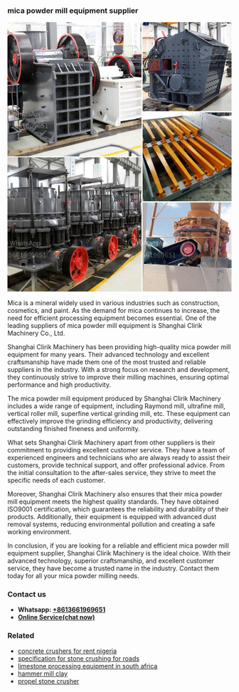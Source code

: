 <h3>mica powder mill equipment supplier</h3><img src='1708408338.jpg' alt=''><p>Mica is a mineral widely used in various industries such as construction, cosmetics, and paint. As the demand for mica continues to increase, the need for efficient processing equipment becomes essential. One of the leading suppliers of mica powder mill equipment is Shanghai Clirik Machinery Co., Ltd.</p><p>Shanghai Clirik Machinery has been providing high-quality mica powder mill equipment for many years. Their advanced technology and excellent craftsmanship have made them one of the most trusted and reliable suppliers in the industry. With a strong focus on research and development, they continuously strive to improve their milling machines, ensuring optimal performance and high productivity.</p><p>The mica powder mill equipment produced by Shanghai Clirik Machinery includes a wide range of equipment, including Raymond mill, ultrafine mill, vertical roller mill, superfine vertical grinding mill, etc. These equipment can effectively improve the grinding efficiency and productivity, delivering outstanding finished fineness and uniformity.</p><p>What sets Shanghai Clirik Machinery apart from other suppliers is their commitment to providing excellent customer service. They have a team of experienced engineers and technicians who are always ready to assist their customers, provide technical support, and offer professional advice. From the initial consultation to the after-sales service, they strive to meet the specific needs of each customer.</p><p>Moreover, Shanghai Clirik Machinery also ensures that their mica powder mill equipment meets the highest quality standards. They have obtained ISO9001 certification, which guarantees the reliability and durability of their products. Additionally, their equipment is equipped with advanced dust removal systems, reducing environmental pollution and creating a safe working environment.</p><p>In conclusion, if you are looking for a reliable and efficient mica powder mill equipment supplier, Shanghai Clirik Machinery is the ideal choice. With their advanced technology, superior craftsmanship, and excellent customer service, they have become a trusted name in the industry. Contact them today for all your mica powder milling needs.</p><h3>Contact us</h3><ul><li><strong>Whatsapp:&nbsp;<a href="https://wa.me/8613661969651">+8613661969651</a></strong></li><li><a href="https://swt.shibang-china.com/?git&amp;zhl&amp;mica powder mill equipment supplier"><strong>Online Service(chat now)</strong></a></li></ul><h3>Related</h3><ul><li><a href='concrete crushers for rent nigeria.md'>concrete crushers for rent nigeria</a></li><li><a href='specification for stone crushing for roads.md'>specification for stone crushing for roads</a></li><li><a href='limestone processing equipment in south africa.md'>limestone processing equipment in south africa</a></li><li><a href='hammer mill clay.md'>hammer mill clay</a></li><li><a href='propel stone crusher.md'>propel stone crusher</a></li></ul>